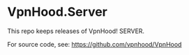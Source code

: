 # VpnHood.Server
This repo keeps releases of VpnHood! SERVER. 

For source code, see: https://github.com/vpnhood/VpnHood
